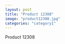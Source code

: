 ```yaml
---
layout: post
title: "Product 12308"
image: "product12308.jpg"
categories: "category1"
---
```

Product 12308
